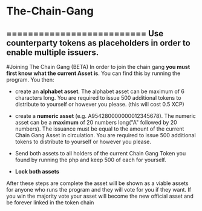 # The-Chain-Gang
==========================
Use counterparty tokens as placeholders in order to enable multiple issuers.
----------------------------------------------------------------------------

#Joining The Chain Gang (BETA)
 In order to join the chain gang **you must first know what the current Asset is**. You can find this by running the program. You then: 

* create an **alphabet asset**. The alphabet asset can be maximum of 6 characters long. You are required to issue 500 additional tokens to distribute to yourself or however you please. (this will cost 0.5 XCP)


* create a **numeric asset** (e.g. A954280000000012345678). The numeric asset can be a **maximum** of 20 numbers long("A" followed by 20 numbers). The issuance must be equal to the amount of the current Chain Gang Asset in circulation. You are required to issue 500 additional tokens to distribute to yourself or however you please.

* Send both assets to all holders of the current Chain Gang Token  you found by running the php and keep 500 of each for yourself.

* **Lock both assets**

After these steps are complete the asset will be shown as a viable assets for anyone who runs the program and they will vote for you if they want. If you win the majority vote your asset will become the new official asset and be forever linked in the token chain

